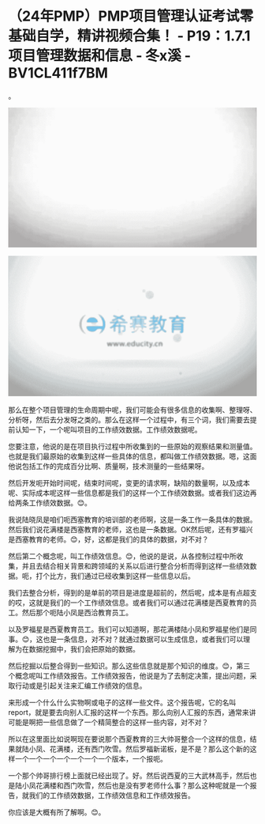 # （24年PMP）PMP项目管理认证考试零基础自学，精讲视频合集！ - P19：1.7.1项目管理数据和信息 - 冬x溪 - BV1CL411f7BM

。

![](img/ce82712ab0ff00b01d292ea2a2626e24_1.png)

![](img/ce82712ab0ff00b01d292ea2a2626e24_2.png)

那么在整个项目管理的生命周期中呢，我们可能会有很多信息的收集啊、整理呀、分析呀，然后去分发呀之类的。那么在这样一个过程中，有三个词，我们需要去提前认知一下，一个呢叫项目的工作绩效数据。工作绩效数据呢。

您要注意，他说的是在项目执行过程中所收集到的一些原始的观察结果和测量值。也就是我们最原始的收集到这样一些具体的信息，都叫做工作绩效数据。嗯，这面他说包括工作的完成百分比啊、质量啊，技术测量的一些结果呀。

然后开发呃开始时间呢，结束时间呢，变更的请求啊，缺陷的数量啊，以及成本呢、实际成本呢这样一些信息都是我们的这样一个工作绩效数据。或者我们这边再给两条工作绩效数据。😊。

我说陆晓凤是咱们呃西塞教育的培训部的老师啊，这是一条工作一条具体的数据。然后我们说花满楼是西塞教育的老师，这也是一条数据。OK然后呢，还有罗福兴是西塞教育的老师。😊，好，这都是我们的具体的数据，对不对？

然后第二个概念呢，叫工作绩效信息。😊，他说的是说，从各控制过程中所收集，并且去结合相关背景和跨领域的关系以后进行整合分析而得到这样一些绩效数据。呃，打个比方，我们通过已经收集到这样一些信息以后。

我们去整合分析，得到的是单前的项目是进度是超前的，然后呢，成本是有点超支的哎，这就是我们的一个工作绩效信息。或者我们可以通过花满楼是西夏教育的员工。然后那个呃陆小凤是西洽教育员工。

以及罗福星是西夏教育员工。我们可以知道啊，那花满楼陆小凤和罗福星他们是同事。😊，这也是一条信息，对不对？就通过数据可以生成信息，或者我们可以理解为在数据挖掘中，我们会把原始的数据。

然后挖掘以后整合得到一些知识。那么这些信息就是那个知识的维度。😊，第三个概念呢叫工作绩效报告。工作绩效报告，他说是为了去制定决策，提出问题，采取行动或是引起关注来汇编工作绩效的信息。

来形成一个什么什么实物啊或电子的这样一些文件。这个报告呢，它的名叫report，就是要去向别人汇报的这样一个东西。那么向别人汇报的东西，通常来讲可能是啊把一些信息做了一个精简整合的这样一些内容，对不对？

所以在这里面比如说啊现在要说那个西夏教育的三大帅哥整合一个这样的信息，结果就陆小凤、花满楼，还有西门吹雪。然后罗福新诺板，是不是？那么这个新的这样一个一个一个一个一个一个一个版本，一个报呃。

一个那个帅哥排行榜上面就已经出现了。好。然后说西夏的三大武林高手，然后也是陆小凤花满楼和西门吹雪，然后也是没有罗老师什么事？那么这种呢就是一个报告，就我们的工作绩效数据，工作绩效信息和工作绩效报告。

你应该是大概有所了解啊。😊。